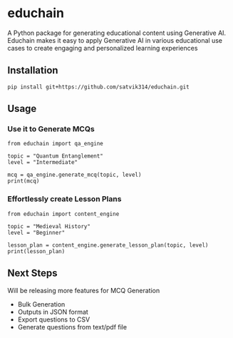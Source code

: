 # educhain

A Python package for generating educational content using Generative AI. Educhain makes it easy to apply Generative AI in various educational use cases to create engaging and personalized learning experiences 

## Installation

```shell
pip install git+https://github.com/satvik314/educhain.git
```

## Usage

### Use it to Generate MCQs

```shell
from educhain import qa_engine

topic = "Quantum Entanglement"
level = "Intermediate"

mcq = qa_engine.generate_mcq(topic, level)
print(mcq)
```

### Effortlessly create Lesson Plans


```shell
from educhain import content_engine

topic = "Medieval History"
level = "Beginner"

lesson_plan = content_engine.generate_lesson_plan(topic, level)
print(lesson_plan)
```


## Next Steps

Will be releasing more features for MCQ Generation
- Bulk Generation
- Outputs in JSON format
- Export questions to CSV
- Generate questions from text/pdf file



